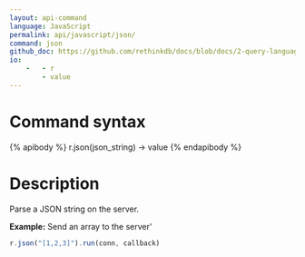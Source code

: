```yaml
---
layout: api-command 
language: JavaScript
permalink: api/javascript/json/
command: json 
github_doc: https://github.com/rethinkdb/docs/blob/docs/2-query-language/api/javascript/control-structures/json.md
io:
    -   - r
        - value
---
```


# Command syntax #

{% apibody %}
r.json(json_string) &rarr; value
{% endapibody %}

# Description #

Parse a JSON string on the server.

__Example:__ Send an array to the server'

```js
r.json("[1,2,3]").run(conn, callback)
```
